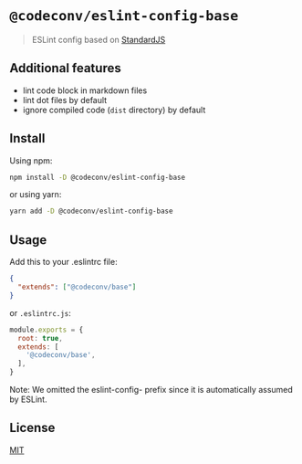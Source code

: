 # `@codeconv/eslint-config-base`

> ESLint config based on [StandardJS](https://standardjs.com/)

## Additional features

- lint code block in markdown files
- lint dot files by default
- ignore compiled code (`dist` directory) by default

## Install

Using npm:

```bash
npm install -D @codeconv/eslint-config-base
```

or using yarn:

```bash
yarn add -D @codeconv/eslint-config-base
```

## Usage

Add this to your .eslintrc file:

```json
{
  "extends": ["@codeconv/base"]
}
```

or `.eslintrc.js`:

```javascript
module.exports = {
  root: true,
  extends: [
    '@codeconv/base',
  ],
}
```

Note: We omitted the eslint-config- prefix since it is automatically assumed by ESLint.

## License

[MIT](LICENSE)

